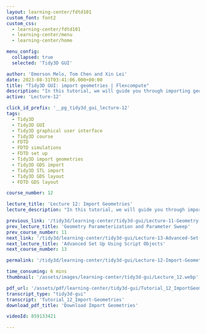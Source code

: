 ```yaml
---
layout: learning-center/fdtd101
custom_font: font2
custom_css:
  - learning-center/fdtd101
  - learning-center/menu
  - learning-center/home

menu_config:
  collapsed: true
  selected: 'Tidy3D GUI'

author: 'Emerson Melo, Tom Chen and Xin Lei'
date: 2023-08-31T03:41:06.000+00:00
title: "Tidy3D GUI: import geometries | Flexcompute"
description: "In this tutorial, we will guide you through importing geometries from existing 2D layouts or 3D CAD structures. This feature proves incredibly useful, allowing you to simulate final layouts of photonic devices in GDS files intended for fabrication or intricate 3D geometries in STL files. You will learn these features going though the examples of a focusing apodized grating coupler and a 2x2 MMI power splitter."
active: 'Lecture-12'

click_id_prefix: '__pg_tidy3d_gui_lecture-12'
tags:
  - Tidy3D
  - Tidy3D GUI
  - Tidy3D graphical user interface
  - Tidy3D course
  - FDTD
  - FDTD simulations
  - FDTD set up
  - Tidy3D import geometries
  - Tidy3D GDS import
  - Tidy3D STL import
  - Tidy3D GDS layout
  - FDTD GDS layout

course_number: 12

lecture_title: 'Lecture 12: Import Geometries'
lecture_description: "In this tutorial, we will guide you through importing geometries from existing 2D layouts or 3D CAD structures. This feature proves incredibly useful, allowing you to simulate final layouts of photonic devices in GDS files intended for fabrication or intricate 3D geometries in STL files. You will learn these features going though the examples of a <a id='__pg_tidy3d_gui_lecture-12_focusing-apodized-grating-coupler_link' class='color-primary-hover' href='https://docs.flexcompute.com/projects/tidy3d/en/stable/notebooks/FocusedApodGC.html'>focusing apodized grating coupler</a> and <a id='__pg_tidy3d_gui_lecture-12_a_2x2_MMI_power_splitter_link' class='color-primary-hover' href='https://docs.flexcompute.com/projects/tidy3d/en/stable/notebooks/90OpticalHybrid.html'>a 2x2 MMI power splitter</a>."

previous_link: '/tidy3d/learning-center/tidy3d-gui/Lecture-11-Geometry-Parameterization-and-Parameter-Sweep/'
prev_lecture_title: 'Geometry Parameterization and Parameter Sweep'
prev_course_number: 11
next_link: '/tidy3d/learning-center/tidy3d-gui/Lecture-13-Advanced-Set-Up-Using-Script-Objects/'
next_lecture_title: 'Advanced Set Up Using Script Objects'
next_course_number: 13

permalink: '/tidy3d/learning-center/tidy3d-gui/Lecture-12-Import-Geometries/'

time_consuming: 6 mins
thumbnail: '/assets/images/learning-center/tidy3d-gui/Lecture_12.webp'

pdf_url: '/assets/pdf/learning-center/tidy3d-gui/Tutorial_12_ImportGeometry.pdf'
transcript_type: "tidy3d-gui"
transcript: 'Tutorial_12_Import-Geometries'
download_pdf_title: 'Download Import Geometries'

videoId: 859133421

---
```

